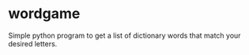 # wordgame
Simple python program to get a list of dictionary words that match your desired letters.
